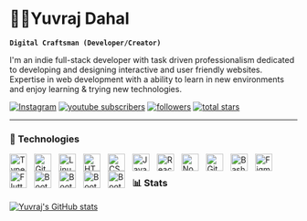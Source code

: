 # 🏄‍♂️Yuvraj Dahal

**`Digital Craftsman (Developer/Creator)`**

I'm an indie full-stack developer with task driven professionalism dedicated to developing and designing interactive and user friendly websites. Expertise in web development with a ability to learn in new environments and enjoy learning & trying new technologies.

   <p align="left">
      <a href="https://www.instagram.com/yuvrajdl/">
         <img alt="Instagram" title="Follow me on insta" src="https://custom-icon-badges.demolab.com/badge/Instagram-pink?logo=instagram&labelColor=pink&style=for-the-badge&labelColor=CE4630&logoColor=white"/></a> 
             <a href="https://www.linkedin.com/in/yuvrajdahal/">
         <img alt="youtube subscribers" title="Visit me here" src="https://custom-icon-badges.demolab.com/badge/Linkedin-blue?logo=linkedin&labelColor=blue&style=for-the-badge"/></a> 
      <a href="https://github.com/ForrestKnight?tab=followers">
         <img alt="followers" title="Follow me on Github" src="https://custom-icon-badges.demolab.com/github/followers/yuvrajdahal?color=236ad3&labelColor=1155ba&style=for-the-badge&logo=person-add&label=Follow&logoColor=white"/></a>
      <a href="https://github.com/yuvrajdahal?tab=repositories&sort=stargazers">
         <img alt="total stars" title="Total stars on GitHub" src="https://custom-icon-badges.demolab.com/github/stars/yuvrajdahal?color=55960c&style=for-the-badge&labelColor=488207&logo=star"/></a>
   </p>

---

### 🧰 Technologies

<img align="left" alt="TypeScript" width="30px" style="padding-right:10px;" src="https://cdn.jsdelivr.net/gh/devicons/devicon/icons/typescript/typescript-plain.svg" />
<img align="left" alt="Git" width="30px" style="padding-right:10px;" src="https://cdn.jsdelivr.net/gh/devicons/devicon/icons/git/git-original.svg" />
<img align="left" alt="Linux" width="30px" style="padding-right:10px;" src="https://cdn.jsdelivr.net/gh/devicons/devicon/icons/linux/linux-original.svg" />
<img align="left" alt="HTML" width="30px" style="padding-right:10px;" src="https://cdn.jsdelivr.net/gh/devicons/devicon/icons/html5/html5-plain.svg" />
<img align="left" alt="CSS" width="30px" style="padding-right:10px;" src="https://cdn.jsdelivr.net/gh/devicons/devicon/icons/css3/css3-plain.svg" />
<img align="left" alt="JavaScript" width="30px" style="padding-right:10px;" src="https://cdn.jsdelivr.net/gh/devicons/devicon/icons/javascript/javascript-plain.svg" />
<img align="left" alt="React" width="30px" style="padding-right:10px;" src="https://cdn.jsdelivr.net/gh/devicons/devicon/icons/react/react-original.svg" />
<img align="left" alt="NodeJS" width="30px" style="padding-right:10px;" src="https://cdn.jsdelivr.net/gh/devicons/devicon/icons/nodejs/nodejs-original.svg" />

<img align="left" alt="GitHub" width="30px" style="padding-right:10px;" src="https://cdn.jsdelivr.net/gh/devicons/devicon/icons/github/github-original.svg" />
<img align="left" alt="Bash" width="30px" style="padding-right:10px;" src="https://cdn.jsdelivr.net/gh/devicons/devicon/icons/bash/bash-original.svg" />
<img align="left" alt="Figma" width="30px" style="padding-right:10px;" src="https://cdn.jsdelivr.net/gh/devicons/devicon/icons/figma/figma-original.svg" />
<img align="left" alt="Flutter" width="30px" style="padding-right:10px;" src="https://cdn.jsdelivr.net/gh/devicons/devicon/icons/flutter/flutter-original.svg" />
<img align="left" alt="BootStrap" width="30px" style="padding-right:10px;" src="https://cdn.jsdelivr.net/gh/devicons/devicon/icons/bootstrap/bootstrap-original.svg" />
<img align="left" alt="BootStrap" width="30px" style="padding-right:10px;" src="https://cdn.jsdelivr.net/gh/devicons/devicon/icons/mongodb/mongodb-original.svg" />
<img align="left" alt="BootStrap" width="30px" style="padding-right:10px;" src="https://cdn.jsdelivr.net/gh/devicons/devicon/icons/heroku/heroku-original.svg" />
<img align="left" alt="BootStrap" width="30px" style="padding-right:10px;" src="https://cdn.jsdelivr.net/gh/devicons/devicon/icons/firebase/firebase-plain.svg" />

<br />

### 📊 Stats

[![Yuvraj's GitHub stats](https://github-readme-stats.vercel.app/api?username=yuvrajdahal&show_icons=true&theme=dracula)](https://github.com/anuraghazra/github-readme-stats)

<!--<details>
 <summary><h3>👨‍💻 Yuvraj's Coding Journey</h3></summary>-->

